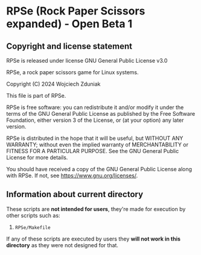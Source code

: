 # RPSe (Rock Paper Scissors expanded) - Open Beta 1 #

## Copyright and license statement ##
RPSe is released under license GNU General Public License v3.0

RPSe, a rock paper scissors game for Linux systems.

Copyright (C) 2024 Wojciech Zduniak

This file is part of RPSe.

RPSe is free software: you can redistribute it and/or modify it under the terms of the GNU General Public License as published by the Free Software Foundation, either version 3 of the License, or (at your option) any later version.

RPSe is distributed in the hope that it will be useful, but WITHOUT ANY WARRANTY; without even the implied warranty of MERCHANTABILITY or FITNESS FOR A PARTICULAR PURPOSE. See the GNU General Public License for more details.

You should have received a copy of the GNU General Public License along with RPSe. If not, see <https://www.gnu.org/licenses/>.

## Information about current directory ##
These scripts are **not intended for users**, they're made for execution by other scripts such as:
  1. ```RPSe/Makefile```

If any of these scripts are executed by users they **will not work in this directory** as they were not designed for that.

